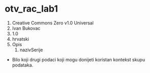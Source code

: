 # otv_rac_lab1

1. Creative Commons Zero v1.0 Universal
1. Ivan Bukovac
1. 1.0
1. hrvatski
1. Opis
    1. nazivSerije  
* Bilo koji drugi podaci koji mogu donijeti koristan kontekst skupu podataka. 
